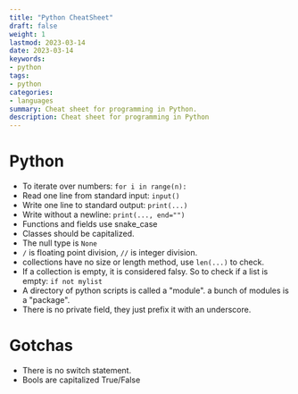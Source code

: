 ```yaml
---
title: "Python CheatSheet"
draft: false
weight: 1
lastmod: 2023-03-14
date: 2023-03-14
keywords:
- python
tags:
- python
categories:
- languages
summary: Cheat sheet for programming in Python.
description: Cheat sheet for programming in Python
---
```


# Python

* To iterate over numbers: `for i in range(n):`
* Read one line from standard input: `input()`
* Write one line to standard output: `print(...)`
* Write without a newline: `print(..., end="")`
* Functions and fields use snake_case
* Classes should be capitalized.
* The null type is `None`
* `/` is floating point division, `//` is integer division.
* collections have no size or length method, use `len(...)` to check.
* If a collection is empty, it is considered falsy.  So to check if a list is empty: `if not mylist`
* A directory of python scripts is called a "module".  a bunch of modules is a "package".
* There is no private field, they just prefix it with an underscore.

# Gotchas
* There is no switch statement.
* Bools are capitalized True/False

